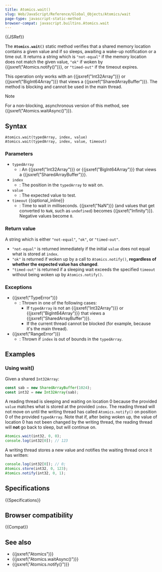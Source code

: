 ```yaml
---
title: Atomics.wait()
slug: Web/JavaScript/Reference/Global_Objects/Atomics/wait
page-type: javascript-static-method
browser-compat: javascript.builtins.Atomics.wait
---
```


{{JSRef}}

The **`Atomics.wait()`** static method verifies that a shared memory location contains a given value and if so sleeps, awaiting a wake-up notification or a time out.
It returns a string which is `"not-equal"` if the memory location does not match the given value, `"ok"` if woken by {{jsxref("Atomics.notify()")}}, or `"timed-out"` if the timeout expires.

This operation only works with an {{jsxref("Int32Array")}} or {{jsxref("BigInt64Array")}} that views a {{jsxref("SharedArrayBuffer")}}.
The method is blocking and cannot be used in the main thread.

> [!NOTE]
> For a non-blocking, asynchronous version of this method, see {{jsxref("Atomics.waitAsync()")}}.

## Syntax

```js-nolint
Atomics.wait(typedArray, index, value)
Atomics.wait(typedArray, index, value, timeout)
```

### Parameters

- `typedArray`
  - : An {{jsxref("Int32Array")}} or {{jsxref("BigInt64Array")}} that views a {{jsxref("SharedArrayBuffer")}}.
- `index`
  - : The position in the `typedArray` to wait on.
- `value`
  - : The expected value to test.
- `timeout` {{optional_inline}}
  - : Time to wait in milliseconds. {{jsxref("NaN")}} (and values that get converted to `NaN`, such as `undefined`) becomes {{jsxref("Infinity")}}. Negative values become `0`.

### Return value

A string which is either `"not-equal"`, `"ok"`, or `"timed-out"`.

- `"not-equal"` is returned immediately if the initial `value` does not equal what is stored at `index`.
- `"ok"` is returned if woken up by a call to `Atomics.notify()`, **regardless of whether the expected value has changed**.
- `"timed-out"` is returned if a sleeping wait exceeds the specified `timeout` without being woken up by `Atomics.notify()`.

### Exceptions

- {{jsxref("TypeError")}}
  - : Thrown in one of the following cases:
    - If `typedArray` is not an {{jsxref("Int32Array")}} or {{jsxref("BigInt64Array")}} that views a {{jsxref("SharedArrayBuffer")}}.
    - If the current thread cannot be blocked (for example, because it's the main thread).
- {{jsxref("RangeError")}}
  - : Thrown if `index` is out of bounds in the `typedArray`.

## Examples

### Using wait()

Given a shared `Int32Array`:

```js
const sab = new SharedArrayBuffer(1024);
const int32 = new Int32Array(sab);
```

A reading thread is sleeping and waiting on location 0 because the provided `value` matches what is stored at the provided `index`.
The reading thread will not move on until the writing thread has called `Atomics.notify()` on position 0 of the provided `typedArray`.
Note that if, after being woken up, the value of location 0 has not been changed by the writing thread, the reading thread will **not** go back to sleep, but will continue on.

```js
Atomics.wait(int32, 0, 0);
console.log(int32[0]); // 123
```

A writing thread stores a new value and notifies the waiting thread once it has
written:

```js
console.log(int32[0]); // 0;
Atomics.store(int32, 0, 123);
Atomics.notify(int32, 0, 1);
```

## Specifications

{{Specifications}}

## Browser compatibility

{{Compat}}

## See also

- {{jsxref("Atomics")}}
- {{jsxref("Atomics.waitAsync()")}}
- {{jsxref("Atomics.notify()")}}
